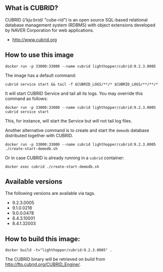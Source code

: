 ## What is CUBRID?

CUBRID (/ˈkjuːbrɪd/ "cube-rid") is an open source SQL-based relational database management system (RDBMS) with object extensions developed by NAVER Corporation for web applications.

- http://www.cubrid.org

## How to use this image

    docker run -p 33000:33000 --name cubrid lighthopper/cubrid:9.2.3.0005

The image has a default command:
 
    cubrid service start && tail -f $CUBRID_LOGS/**/* $CUBRID_LOGS/**/**/*

It will start CUBRID Service and tail all its logs. You may override this command
as follows:

    docker run -p 33000:33000 --name cubrid lighthopper/cubrid:9.2.3.0005 cubrid service start 

This, for instance, will start the Service but will not tail log files.

Another alternative command is to create and start the `demodb` database distributed
together with CUBRID.

    docker run -p 33000:33000 --name cubrid lighthopper/cubrid:9.2.3.0005 ./create-start-demodb.sh
    
Or in case CUBRID is already running in a `cubrid` container:

    docker exec cubrid ./create-start-demodb.sh

## Available versions

The following versions are available via tags.

- 9.2.3.0005
- 9.1.0.0218
- 9.0.0.0478
- 8.4.3.10001
- 8.4.1.32003

## How to build this image:

	docker build -t="lighthopper/cubrid:9.2.3.0005" .

The CUBRID binary will be retrieved on build from http://ftp.cubrid.org/CUBRID_Engine/.
